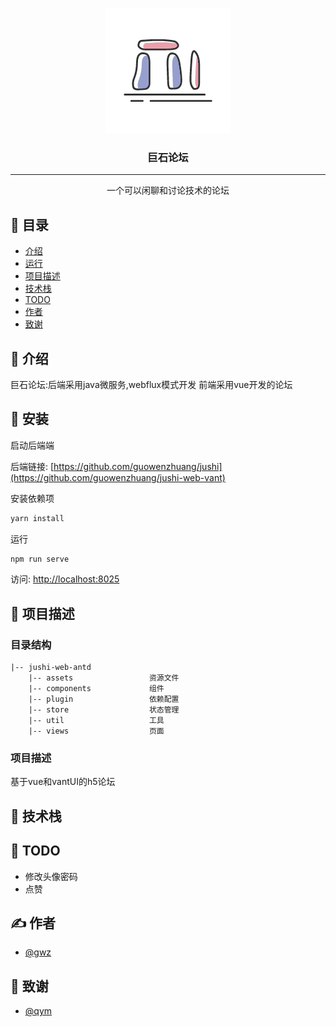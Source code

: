 <p align="center">
  <a href="" rel="noopener">
 <img width=200px height=200px src="./logo.png" alt="Project logo"></a>
</p>

<h3 align="center">巨石论坛</h3>


---

<p align="center"> 
    一个可以闲聊和讨论技术的论坛
    <br> 
</p>

## 📝 目录
- [介绍](#about)
- [运行](#run)
- [项目描述](#jushiDetail)
- [技术栈](#skill)
- [TODO](#todo)
- [作者](#author)
- [致谢](#thank)

## 🧐 介绍 <a name = "about"></a>
巨石论坛:后端采用java微服务,webflux模式开发 前端采用vue开发的论坛

## 🏁 安装 <a name = "run"></a>

启动后端端

后端链接: [https://github.com/guowenzhuang/jushi](https://github.com/guowenzhuang/jushi-web-vant)


安装依赖项 

```javascript
yarn install
```

运行

```javascript
npm run serve
```

访问: [http://localhost:8025](http://localhost:8025)




## 🔧 项目描述 <a name = "jushiDetail"></a>
### 目录结构
```
|-- jushi-web-antd
    |-- assets                 资源文件
    |-- components             组件
    |-- plugin                 依赖配置
    |-- store                  状态管理
    |-- util                   工具
    |-- views                  页面

```
### 项目描述
基于vue和vantUI的h5论坛



## 🎈 技术栈 <a name="skill"></a>


## 🚀 TODO <a name = "todo"></a>
- 修改头像密码
- 点赞

## ✍️ 作者 <a name = "authors"></a>
- [@gwz](https://guowenzhuang.gitee.io/boke/) 

## 🎉 致谢 <a name = "thank"></a>
- [@qym]() 

